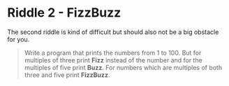 # Riddle 2 - FizzBuzz

The second riddle is kind of difficult but should also not be a big obstacle for you. 

> Write a program that prints the numbers from 1 to 100. But for multiples of three print **Fizz** instead of the number and for the multiples of five print **Buzz**. For numbers which are multiples of both three and five print **FizzBuzz**.
